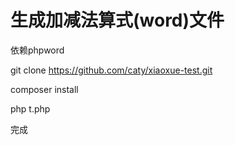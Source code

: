 # 生成加减法算式(word)文件

依赖phpword

git clone https://github.com/caty/xiaoxue-test.git

composer install

php t.php

完成
